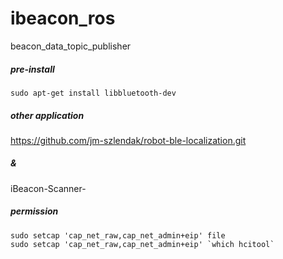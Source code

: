 # ibeacon_ros
beacon_data_topic_publisher


##### pre-install
```
sudo apt-get install libbluetooth-dev
```



##### other application
https://github.com/jm-szlendak/robot-ble-localization.git


##### &
iBeacon-Scanner-


##### permission
```
sudo setcap 'cap_net_raw,cap_net_admin+eip' file
sudo setcap 'cap_net_raw,cap_net_admin+eip' `which hcitool`
```
